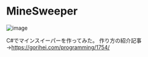 # MineSweeper

![image](https://user-images.githubusercontent.com/42645583/188525154-46c489c0-f834-4f37-8ad9-1e5fb3a72a4d.png)

C#でマインスイーパーを作ってみた。
作り方の紹介記事→https://gorihei.com/programming/1754/
